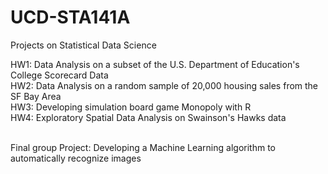 # UCD-STA141A
Projects on Statistical Data Science

HW1: Data Analysis on a subset of the U.S. Department of Education's College Scorecard Data<br>
HW2: Data Analysis on a random sample of 20,000 housing sales from the SF Bay Area<br>
HW3: Developing simulation board game Monopoly with R<br>
HW4: Exploratory Spatial Data Analysis on Swainson's Hawks data<br><br>

Final group Project: Developing a Machine Learning algorithm to automatically recognize images

